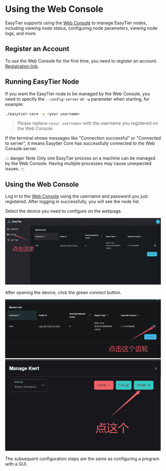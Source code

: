 # Using the Web Console

EasyTier supports using the [Web Console](https://easytier.cn/web#/) to manage EasyTier nodes, including viewing node status, configuring node parameters, viewing node logs, and more.

## Register an Account

To use the Web Console for the first time, you need to register an account. [Registration link](https://easytier.cn/web#/auth/register).

## Running EasyTier Node

If you want the EasyTier node to be managed by the Web Console, you need to specify the `--config-server` or `-w` parameter when starting, for example:

```sh
./easytier-core -w <your username>
```

> Please replace `<your username>` with the username you registered on the Web Console.

If the terminal shows messages like "Connection successful" or "Connected to server", it means Easytier Core has successfully connected to the Web Console server.

::: danger Note
Only one EasyTier process on a machine can be managed by the Web Console. Having multiple processes may cause unexpected issues.
:::

## Using the Web Console

Log in to the [Web Console](https://easytier.cn/web#/) using the username and password you just registered. After logging in successfully, you will see the node list.

Select the device you need to configure on the webpage.

![alt text](/assets/web-homepage.png)

After opening the device, click the green connect button.

![alt text](/assets/web-device-list.png)
![alt text](/assets/web-device-config.png)

The subsequent configuration steps are the same as configuring a program with a GUI.
